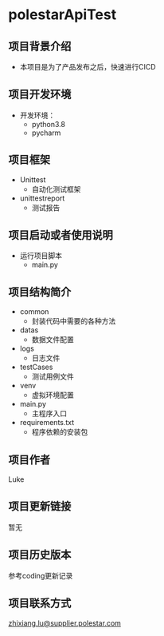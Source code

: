# polestarApiTest
## 项目背景介绍
- 本项目是为了产品发布之后，快速进行CICD

## 项目开发环境
- 开发环境：
  - python3.8
  - pycharm

## 项目框架
- Unittest
  - 自动化测试框架
- unittestreport
  - 测试报告

## 项目启动或者使用说明
- 运行项目脚本
  - main.py

## 项目结构简介
- common
  - 封装代码中需要的各种方法
- datas
  - 数据文件配置
- logs
  - 日志文件
- testCases
  - 测试用例文件
- venv
  - 虚拟环境配置
- main.py
  - 主程序入口
- requirements.txt
  - 程序依赖的安装包

## 项目作者
Luke

## 项目更新链接
暂无

## 项目历史版本
参考coding更新记录

## 项目联系方式
zhixiang.lu@supplier.polestar.com